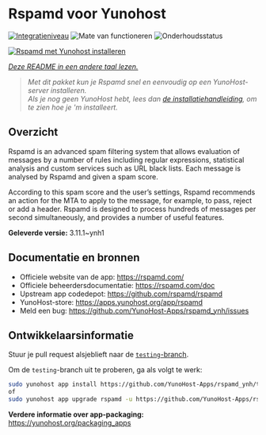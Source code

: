 <!--
NB: Deze README is automatisch gegenereerd door <https://github.com/YunoHost/apps/tree/master/tools/readme_generator>
Hij mag NIET handmatig aangepast worden.
-->

# Rspamd voor Yunohost

[![Integratieniveau](https://apps.yunohost.org/badge/integration/rspamd)](https://ci-apps.yunohost.org/ci/apps/rspamd/)
![Mate van functioneren](https://apps.yunohost.org/badge/state/rspamd)
![Onderhoudsstatus](https://apps.yunohost.org/badge/maintained/rspamd)

[![Rspamd met Yunohost installeren](https://install-app.yunohost.org/install-with-yunohost.svg)](https://install-app.yunohost.org/?app=rspamd)

*[Deze README in een andere taal lezen.](./ALL_README.md)*

> *Met dit pakket kun je Rspamd snel en eenvoudig op een YunoHost-server installeren.*  
> *Als je nog geen YunoHost hebt, lees dan [de installatiehandleiding](https://yunohost.org/install), om te zien hoe je 'm installeert.*

## Overzicht

Rspamd is an advanced spam filtering system that allows evaluation of messages by a number of rules including regular expressions, statistical analysis and custom services such as URL black lists. Each message is analysed by Rspamd and given a spam score.

According to this spam score and the user’s settings, Rspamd recommends an action for the MTA to apply to the message, for example, to pass, reject or add a header. Rspamd is designed to process hundreds of messages per second simultaneously, and provides a number of useful features.


**Geleverde versie:** 3.11.1~ynh1
## Documentatie en bronnen

- Officiele website van de app: <https://rspamd.com/>
- Officiele beheerdersdocumentatie: <https://rspamd.com/doc>
- Upstream app codedepot: <https://github.com/rspamd/rspamd>
- YunoHost-store: <https://apps.yunohost.org/app/rspamd>
- Meld een bug: <https://github.com/YunoHost-Apps/rspamd_ynh/issues>

## Ontwikkelaarsinformatie

Stuur je pull request alsjeblieft naar de [`testing`-branch](https://github.com/YunoHost-Apps/rspamd_ynh/tree/testing).

Om de `testing`-branch uit te proberen, ga als volgt te werk:

```bash
sudo yunohost app install https://github.com/YunoHost-Apps/rspamd_ynh/tree/testing --debug
of
sudo yunohost app upgrade rspamd -u https://github.com/YunoHost-Apps/rspamd_ynh/tree/testing --debug
```

**Verdere informatie over app-packaging:** <https://yunohost.org/packaging_apps>
